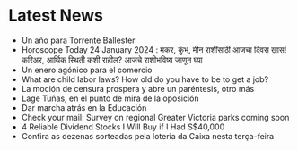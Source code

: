 # Latest News
-  Un año para Torrente Ballester
-  Horoscope Today 24 January 2024 : मकर, कुंभ, मीन राशींसाठी आजचा दिवस खास! करिअर, आर्थिक स्थिती कशी राहील? आजचे राशीभविष्य जाणून घ्या
-  Un enero agónico para el comercio
-  What are child labor laws? How old do you have to be to get a job?
-  La moción de censura prospera y abre un paréntesis, otro más
-  Lage Tuñas, en el punto de mira de la oposición
-  Dar marcha atrás en la Educación
-  Check your mail: Survey on regional Greater Victoria parks coming soon
-  4 Reliable Dividend Stocks I Will Buy if I Had S$40,000
-  Confira as dezenas sorteadas pela loteria da Caixa nesta terça-feira
